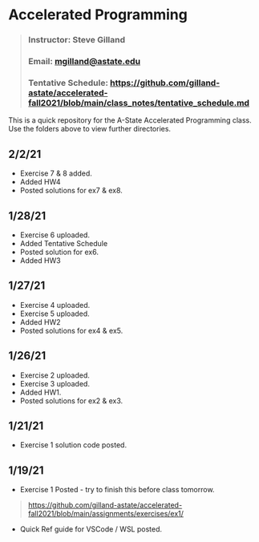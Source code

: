 # Accelerated Programming
> ### Instructor: Steve Gilland
> ### Email: mgilland@astate.edu
> ### Tentative Schedule: https://github.com/gilland-astate/accelerated-fall2021/blob/main/class_notes/tentative_schedule.md

  
This is a quick repository for the A-State Accelerated Programming class. Use the folders above to view further directories.

## 2/2/21
* Exercise 7 & 8 added.
* Added HW4
* Posted solutions for ex7 & ex8.

## 1/28/21
* Exercise 6 uploaded.
* Added Tentative Schedule
* Posted solution for ex6.
* Added HW3

## 1/27/21
* Exercise 4 uploaded.
* Exercise 5 uploaded.
* Added HW2
* Posted solutions for ex4 & ex5.

## 1/26/21
* Exercise 2 uploaded.
* Exercise 3 uploaded.
* Added HW1.
* Posted solutions for ex2 & ex3.

## 1/21/21
* Exercise 1 solution code posted.

## 1/19/21
* Exercise 1 Posted - try to finish this before class tomorrow.
> https://github.com/gilland-astate/accelerated-fall2021/blob/main/assignments/exercises/ex1/
* Quick Ref guide for VSCode / WSL posted.